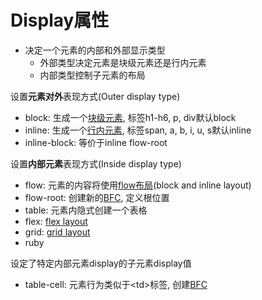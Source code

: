 # Display属性

- 决定一个元素的内部和外部显示类型
  - 外部类型决定元素是块级元素还是行内元素
  - 内部类型控制子元素的布局

设置**元素对外**表现方式(Outer display type)

- block: 生成一个[块级元素](css-box-model-sorted.md), 标签h1-h6, p, div默认block
- inline: 生成一个[行内元素](css-box-model-sorted.md), 标签span, a, b, i, u, s默认inline
- inline-block: 等价于inline flow-root

设置**内部元素**表现方式(Inside display type)

- flow: 元素的内容将使用[flow布局](css-normal-flow.md)(block and inline layout)
- flow-root: 创建新的[BFC](css-block-formatting-context.md), 定义根位置
- table: 元素内隐式创建一个表格
- flex: [flex layout](css-flex.md)
- grid: [grid layout](css-grid.md)
- ruby

设定了特定内部元素display的子元素display值

- table-cell: 元素行为类似于\<td>标签, 创建[BFC](css-block-formatting-context.md)
